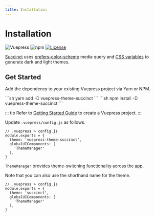 ```yaml
---
title: Installation
---
```


# Installation

![Vuepress](https://img.shields.io/github/package-json/dependency-version/Microflash/vuepress-theme-succinct/@vuepress/plugin-search?label=vuepress)
![npm](https://img.shields.io/npm/v/vuepress-theme-succinct)
[![License](https://img.shields.io/badge/license-MIT-green.svg)](./LICENSE)

[Succinct](https://github.com/Microflash/vuepress-theme-succinct) uses [prefers-color-scheme](https://developer.mozilla.org/en-US/docs/Web/CSS/@media/prefers-color-scheme) media query and [CSS variables](https://developer.mozilla.org/en-US/docs/Web/CSS/--*) to generate dark and light themes.

## Get Started

Add the dependency to your existing Vuepress project via Yarn or NPM.

<code-group>
<code-block title="Yarn" active>
```sh
yarn add -D vuepress-theme-succinct
```
</code-block>

<code-block title="NPM">
```sh
npm install -D vuepress-theme-succinct
```
</code-block>
</code-group>

::: tip
Refer to [Getting Started Guide](https://vuepress.vuejs.org/guide/getting-started.html) to create a Vuepress project.
:::

Update `.vuepress/config.js` as follows.

```js{3-6}
// .vuepress > config.js
module.exports = {
  theme: 'vuepress-theme-succinct',
  globalUIComponents: [
    'ThemeManager'
  ],
}
```

`ThemeManager` provides theme-switching functionality across the app.

Note that you can also use the shorthand name for the theme.

```js{3}
// .vuepress > config.js
module.exports = {
  theme: 'succinct',
  globalUIComponents: [
    'ThemeManager'
  ],
}
```
